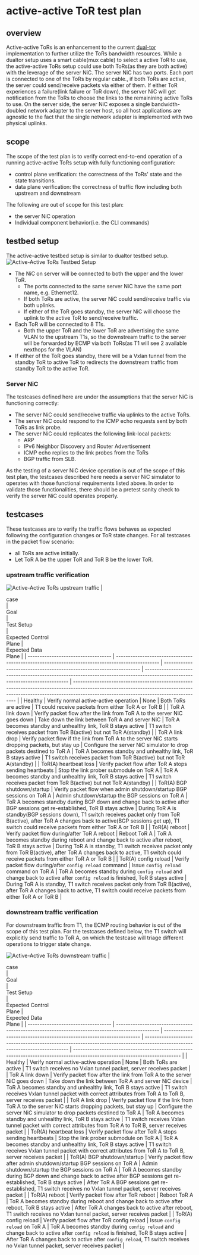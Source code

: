 # active-active ToR test plan

## overview
Active-active ToRs is an enhancement to the current [dual-tor](https://github.com/Azure/sonic-mgmt/blob/master/docs/testplan/dual_tor/dual_tor_test_hld.md) implementation to further utilize the ToRs bandwidth resources. While a dualtor setup uses a smart cable(mux cable) to select a active ToR to use, the active-active ToRs setup could use both ToRs(as they are both active) with the leverage of the server NiC. The server NiC has two ports. Each port is connected to one of the ToRs by regular cable., if both ToRs are active, the server could send/receive packets via either of them. If either ToR experiences a failure(link failure or ToR down), the server NiC will get notification from the ToRs to choose the links to the remainining active ToRs to use. On the server side, the server NiC exposes a single bandwidth-doubled network adapter to the server host, so all host applications are agnostic to the fact that the single network adapter is implemented with two physical uplinks.

## scope
The scope of the test plan is to verify correct end-to-end operation of a running active-active ToRs setup with fully functioning configuration:
* control plane verification: the correctness of the ToRs' state and the state transitions.
* data plane verification: the correctness of traffic flow including both upstream and downstream

The following are out of scope for this test plan:
* the server NiC operation
* Individual component behavior(i.e. the CLI commands) 

## testbed setup
The active-active testbed setup is similar to dualtor testbed setup.
![Active-Active ToRs Testbed Setup](img/active-active-testbed-setup.jpg)
* The NiC on server will be connected to both the upper and the lower ToR.
    * The ports connected to the same server NiC have the same port name, e.g. Ethernet12.
    * If both ToRs are active, the server NiC could send/receive traffic via both uplinks.
    * If either of the ToR goes standby, the server NiC will choose the uplink to the active ToR to send/receive traffic.
* Each ToR will be connected to 8 T1s.
    * Both the upper ToR and the lower ToR are advertising the same VLAN to the upstream T1s, so the downstream traffic to the server will be forwarded by ECMP via both ToRs(as T1 will see 2 available nexthops for the VLAN)
* If either of the ToR goes standby, there will be a Vxlan tunnel from the standby ToR to active ToR to redirects the downstream traffic from standby ToR to the active ToR.

### Server NiC
The testcases defined here are under the assumptions that the server NiC is functioning correctly:
- The server NiC could send/receive traffic via uplinks to the active ToRs.
- The server NiC could respond to the ICMP echo requests sent by both ToRs as link probe.
- The server NiC could replicates the following link-local packets:
    * ARP
    * IPv6 Neighbor Discovery and Router Advertisement
    * ICMP echo replies to the link probes from the ToRs
    * BGP traffic from SLB.

As the testing of a server NiC device operation is out of the scope of this test plan, the testcases described here needs a server NiC simulator to operates with those functional requirements listed above. In order to validate those functionalities, there should be a pretest sanity check to verify the server NiC could operates properly.

## testcases
These testcases are to verify the traffic flows behaves as expected following the configuration changes or ToR state changes.
For all testcases in the packet flow scenario:
* all ToRs are active initially.
* Let ToR A be the upper ToR and ToR B be the lower ToR.

### upstream traffic verification
![Active-Active ToRs upstream traffic](img/active-active-upstream-traffic.jpg)
| <div style="width:200px">case</div> | <div style="width:300px">Goal</div>                                                              | <div style="width:300px">Test Setup</div>                            | <div style="width:300px">Expected Control</div>Plane                                                                         | <div style="width:300px">Expected Data</div>  Plane                                                                                                                                                                |
| ----------------------------------- | ------------------------------------------------------------------------------------------------ | -------------------------------------------------------------------- | ---------------------------------------------------------------------------------------------------------------------------- | ------------------------------------------------------------------------------------------------------------------------------------------------------------------------------------------------------------------ |
| Healthy                             | Verify normal active-active operation                                                            | None                                                                 | Both ToRs are active                                                                                                         | T1 could receive packets from either ToR A or ToR B                                                                                                                                                                |
| ToR A  link down                    | Verify packet flow after the link from ToR A  to the server NiC goes down                        | Take down the link between ToR A  and server NiC                     | ToR A becomes standby and unhealthy link, ToR B stays active                                                                 | T1 switch receives packet from ToR B(active) but not ToR A(standby)                                                                                                                                                |
| ToR A link drop                     | Verify packet flow if the link from ToR A to the server NiC starts dropping packets, but stay up | Configure the server NiC simulator to drop packets destined to ToR A | ToR A becomes standby and unhealthy link, ToR B stays active                                                                 | T1 switch receives packet from ToR B(active) but not ToR A(standby)                                                                                                                                                |
| ToR(A) heartbeat loss               | Verify packet flow after ToR A stops sending heartbeats                                          | Stop the link prober submodule on ToR A                              | ToR A becomes standby and unhealthy link, ToR B stays active                                                                 | T1 switch receives packet from ToR B(active) but not ToR A(standby)                                                                                                                                                |
| ToR(A) BGP shutdown/startup         | Verify packet flow when admin shutdown/startup BGP sessions on ToR A                             | Admin shutdown/startup the BGP sessions on ToR A                     | ToR A becomes standby during BGP down and change back to active after BGP sessions get re-established, ToR B stays active    | During ToR A is standby(BGP sessions down), T1 switch receives packet only from ToR B(active), after ToR A changes back to active(BGP sessions get up), T1 switch could receive packets from either ToR A or ToR B |
| ToR(A) reboot                       | Verify packet flow during/after ToR A reboot                                                     | Reboot ToR A                                                         | ToR A becomes standby during reboot and change back to active after reboot, ToR B stays active                               | During ToR A is standby, T1 switch receives packet only from ToR B(active), after ToR A changes back to active, T1 switch could receive packets from either ToR A or ToR B                                         |
| ToR(A) config reload                | Verify packet flow during/after `config reload` command                                          | Issue `config reload` command on ToR A                               | ToR A becomes standby during `config reload` and change back to active after `config reload` is finished, ToR B stays active | During ToR A is standby, T1 switch receives packet only from ToR B(active), after ToR A changes back to active, T1 switch could receive packets from either ToR A or ToR B                                         |

### downstream traffic verification
For downstream traffic from T1, the ECMP routing behavior is out of the scope of this test plan. For the testcases defined below, the T1 switch will explicitly send traffic to ToR A, on which the testcase will triage different operations to trigger state change.

![Active-Active ToRs downstream traffic](img/active-active-downstream-traffic.jpg)
| <div style="width:200px">case</div> | <div style="width:300px">Goal</div>                                                              | <div style="width:300px">Test Setup</div>                            | <div style="width:300px">Expected Control</div>Plane                                                                         | <div style="width:300px">Expected Data</div>  Plane                                                                         |
| ----------------------------------- | ------------------------------------------------------------------------------------------------ | -------------------------------------------------------------------- | ---------------------------------------------------------------------------------------------------------------------------- | --------------------------------------------------------------------------------------------------------------------------- |
| Healthy                             | Verify normal active-active operation                                                            | None                                                                 | Both ToRs are active                                                                                                         | T1 switch receives no Vxlan tunnel packet, server receives packet                                                           |
| ToR A  link down                    | Verify packet flow after the link from ToR A to the server NiC goes down                         | Take down the link between ToR A  and server NiC device              | ToR A becomes standby and unhealthy link, ToR B stays active                                                                 | T1 switch receives Vxlan tunnel packet with correct attributes from ToR A to ToR B, server receives packet                  |
| ToR A link drop                     | Verify packet flow if the link from ToR A to the server NiC starts dropping packets, but stay up | Configure the server NiC simulator to drop packets destined to ToR A | ToR A  becomes standby and unhealthy link, ToR B stays active                                                                | T1 switch receives Vxlan tunnel packet with correct attributes from ToR A to ToR B, server receives packet                  |
| ToR(A) heartbeat loss               | Verify packet flow after ToR A stops sending heartbeats                                          | Stop the link prober submodule on ToR A                              | ToR A becomes standby and unhealthy link, ToR B stays active                                                                 | T1 switch receives Vxlan tunnel packet with correct attributes from ToR A to ToR B, server receives packet                  |
| ToR(A) BGP shutdown/startup         | Verify packet flow after admin shutdown/startup BGP sessions on ToR A                            | Admin shutdown/startup the BGP sessions on ToR A                     | ToR A becomes standby during BGP down and change back to active after BGP sessions get re-established, ToR B stays active    | After ToR A BGP sessions get re-established, T1 switch receives no Vxlan tunnel packet, server receives packet              |
| ToR(A) reboot                       | Verify packet flow after ToR reboot                                                              | Reboot ToR A                                                         | ToR A becomes standby during reboot and change back to active after reboot, ToR B stays active                               | After ToR A changes back to active after reboot, T1 switch receives no Vxlan tunnel packet, server receives packet          |
| ToR(A) config reload                | Verify packet flow after ToR config reload                                                       | Issue `config reload` on ToR A                                       | ToR A becomes standby during `config reload` and change back to active after `config reload` is finished, ToR B stays active | After ToR A changes back to active after `config reload`, T1 switch receives no Vxlan tunnel packet, server receives packet |